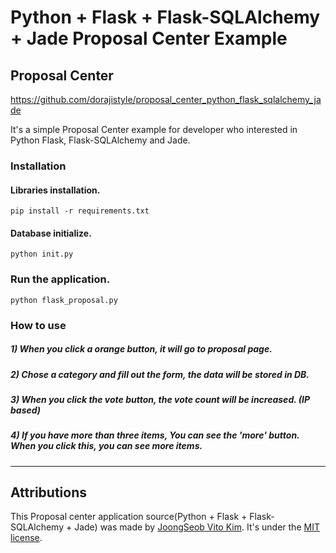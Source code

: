 # Python + Flask + Flask-SQLAlchemy + Jade Proposal Center Example

## Proposal Center

https://github.com/dorajistyle/proposal_center_python_flask_sqlalchemy_jade

It's a simple Proposal Center example for developer who interested in Python Flask, Flask-SQLAlchemy and Jade.


### Installation

#### Libraries installation.
    pip install -r requirements.txt

#### Database initialize.
    python init.py

### Run the application.

    python flask_proposal.py

### How to use
##### 1) When you click a orange button, it will go to proposal page.
##### 2) Chose a category and fill out the form, the data will be stored in DB.
##### 3) When you click the vote button, the vote count will be increased. (IP based)
##### 4) If you have more than three items, You can see the 'more' button. When you click this, you can see more items.

________________________

## Attributions

This Proposal center application source(Python + Flask + Flask-SQLAlchemy + Jade) was made by [JoongSeob Vito Kim](http://www.dorajistyle.pe.kr/p/about-me.html).
It's under the [MIT license](http://rem.mit-license.org).

